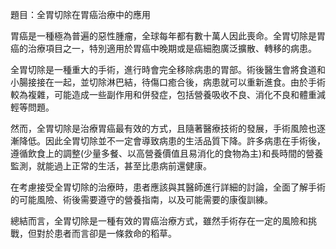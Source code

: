 題目：全胃切除在胃癌治療中的應用

胃癌是一種極為普遍的惡性腫瘤，全球每年都有數十萬人因此喪命。全胃切除是胃癌的治療項目之一，特別適用於胃癌中晚期或是癌細胞廣泛擴散、轉移的病患。

全胃切除是一種重大的手術，進行時會完全移除病患的胃部。術後醫生會將食道和小腸接接在一起，並切除淋巴結，待傷口癒合後，病患就可以重新進食。由於手術較為複雜，可能造成一些副作用和併發症，包括營養吸收不良、消化不良和體重減輕等問題。

然而，全胃切除是治療胃癌最有效的方式，且隨著醫療技術的發展，手術風險也逐漸降低。因此全胃切除並不一定會導致病患的生活品質下降。許多病患在手術後，遵循飲食上的調整(少量多餐、以高營養價值且易消化的食物為主)和長時間的營養監測，就能過上正常的生活，甚至比患病前還健康。

在考慮接受全胃切除的治療時，患者應該與其醫師進行詳細的討論，全面了解手術的可能風險、術後需要遵守的營養指南，以及可能需要的康復訓練。

總結而言，全胃切除是一種有效的胃癌治療方式，雖然手術存在一定的風險和挑戰，但對於患者而言卻是一條救命的稻草。
